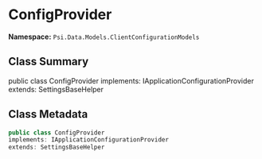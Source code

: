 # ConfigProvider

**Namespace:** `Psi.Data.Models.ClientConfigurationModels`

## Class Summary

public class ConfigProvider
implements: IApplicationConfigurationProvider
extends: SettingsBaseHelper

## Class Metadata

```typescript
public class ConfigProvider
implements: IApplicationConfigurationProvider
extends: SettingsBaseHelper
```
